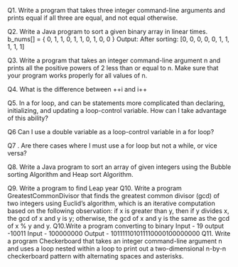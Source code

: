 Q1. Write a program that takes three integer command-line arguments and prints equal if all three are equal, and not equal otherwise.

Q2. Write a Java program to sort a given binary array in linear times.
b_nums[] = { 0, 1, 1, 0, 1, 1, 0, 1, 0, 0 } 
Output:
After sorting: [0, 0, 0, 0, 0, 1, 1, 1, 1, 1]

Q3. Write a program that takes an integer command-line argument n and prints all the positive powers of 2 less than or equal to n. Make sure that your program works properly for all values of n.

Q4. What is the difference between ++i and i++

Q5. In a for loop, <initialize> and <increment> can be statements more complicated than declaring, initializing, and updating a loop-control variable. How can I take advantage of this ability?

Q6  Can I use a double variable as a loop-control variable in a for loop?

Q7 . Are there cases where I must use a for loop but not a while, or vice versa?

Q8. Write a Java program to sort an array of given integers using the Bubble sorting Algorithm and Heap sort Algorithm.

Q9. Write a program to find Leap year
Q10. Write a program GreatestCommonDivisor that finds the greatest common divisor (gcd) of two integers using Euclid’s algorithm, which is an iterative computation based on the following observation: if x is greater than y, then if y divides x, the gcd of x and y is y; otherwise, the gcd of x and y is the same as the gcd of x % y and y.
Q10.Write a program converting to binary 
Input - 19
output -10011
Input - 100000000
Output - 101111101011110000100000000
Q11. Write a program Checkerboard that takes an integer command-line argument n and uses a loop nested within a loop to print out a two-dimensional n-by-n checkerboard pattern with alternating spaces and asterisks.
